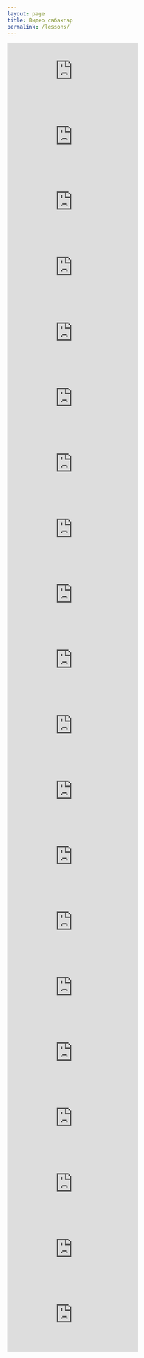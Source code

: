 ```yaml
---
layout: page
title: Видео сабактар
permalink: /lessons/
---
```

<div class="video-container"> 
    <iframe src="https://www.youtube.com/embed/RjXOU82_OUs" title="8-класс |  География | КР климатын түзүүчү негизги факторлор" frameborder="0" allow="accelerometer; autoplay; clipboard-write; encrypted-media; gyroscope; picture-in-picture; web-share" referrerpolicy="strict-origin-when-cross-origin" allowfullscreen></iframe>
</div>
<div class="video-container"> 
    <iframe src="https://www.youtube.com/embed/mbHDz6oDlqw" title="8-класс | География | КРнын мөңгүлөрү. Көп жылдык тоң" frameborder="0" allow="accelerometer; autoplay; clipboard-write; encrypted-media; gyroscope; picture-in-picture; web-share" referrerpolicy="strict-origin-when-cross-origin" allowfullscreen></iframe>
</div>
<div class="video-container"> 
    <iframe src="https://www.youtube.com/embed/7eY7tuq1GKU" title="8-класс  | География | КРнын негизги дарыя суулар системасы" frameborder="0" allow="accelerometer; autoplay; clipboard-write; encrypted-media; gyroscope; picture-in-picture; web-share" referrerpolicy="strict-origin-when-cross-origin" allowfullscreen></iframe>
</div>
<div class="video-container"> 
    <iframe src="https://www.youtube.com/embed/vMo4yTo-Auw" title="8-клаcс |  География | Көлдөр жана суу сактагычтар. Саздар" frameborder="0" allow="accelerometer; autoplay; clipboard-write; encrypted-media; gyroscope; picture-in-picture; web-share" referrerpolicy="strict-origin-when-cross-origin" allowfullscreen></iframe>
</div>
<div class="video-container"> 
    <iframe src="https://www.youtube.com/embed/S_N7cP9MFak" title="8-класс | География | Рельеф жана кен байлыктары. Жаратылыш кырсыктары" frameborder="0" allow="accelerometer; autoplay; clipboard-write; encrypted-media; gyroscope; picture-in-picture; web-share" referrerpolicy="strict-origin-when-cross-origin" allowfullscreen></iframe>
</div>

<div class="video-container">
    <iframe src="https://www.youtube.com/embed/ktSp9gmlVUo" title="8-класс | География |  Кыргызстанды изилдөө тарыхы" frameborder="0" allow="accelerometer; autoplay; clipboard-write; encrypted-media; gyroscope; picture-in-picture; web-share" referrerpolicy="strict-origin-when-cross-origin" allowfullscreen></iframe>
</div>

<div class="video-container">
    <iframe src="https://www.youtube.com/embed/dGhpsz2XWkY" title="8-класс |  География | Менин Мекеним - Кыргыз Республикасы. Географиялык абалы, чек аралары." frameborder="0" allow="accelerometer; autoplay; clipboard-write; encrypted-media; gyroscope; picture-in-picture; web-share" referrerpolicy="strict-origin-when-cross-origin" allowfullscreen></iframe>
</div>

<div class="video-container">
    <iframe src="https://www.youtube.com/embed/Zu3jh2hXflc" title="8-класс | География | Саат алкактары. КР саат алкагы" frameborder="0" allow="accelerometer; autoplay; clipboard-write; encrypted-media; gyroscope; picture-in-picture; web-share" referrerpolicy="strict-origin-when-cross-origin" allowfullscreen></iframe>
</div>

<div class="video-container">
    <iframe src="https://www.youtube.com/embed/yGvQ2nOkaCQ" title="8-класс | География | Геологиялык өнүгүү тарыхы.  Байыркы муз каптоолор" frameborder="0" allow="accelerometer; autoplay; clipboard-write; encrypted-media; gyroscope; picture-in-picture; web-share" referrerpolicy="strict-origin-when-cross-origin" allowfullscreen></iframe>
</div>

<div class="video-container">
    <iframe src="https://www.youtube.com/embed/H-0pJAWgoAI" title="8-класс | География  | Атмосфералык циркуляциянын климатка тийгизген таасири" frameborder="0" allow="accelerometer; autoplay; clipboard-write; encrypted-media; gyroscope; picture-in-picture; web-share" referrerpolicy="strict-origin-when-cross-origin" allowfullscreen></iframe>
</div>

<div class="video-container">
    <iframe src="https://www.youtube.com/embed/dzY-enmx_jU" title="8-класс | География | Топурактары жана жер ресурстары.." frameborder="0" allow="accelerometer; autoplay; clipboard-write; encrypted-media; gyroscope; picture-in-picture; web-share" referrerpolicy="strict-origin-when-cross-origin" allowfullscreen></iframe>
</div>

<div class="video-container">
    <iframe src="https://www.youtube.com/embed/Cb5oY9w6OHA" title="8-класс | География  | Түштүк Батыш Тянь-Шань" frameborder="0" allow="accelerometer; autoplay; clipboard-write; encrypted-media; gyroscope; picture-in-picture; web-share" referrerpolicy="strict-origin-when-cross-origin" allowfullscreen></iframe>
</div>

<div class="video-container">
    <iframe src="https://www.youtube.com/embed/7IMdnhi-zY0" title="8-класс | География | Алай-Туркестан провинциясы. Чон -Алай провинциясы" frameborder="0" allow="accelerometer; autoplay; clipboard-write; encrypted-media; gyroscope; picture-in-picture; web-share" referrerpolicy="strict-origin-when-cross-origin" allowfullscreen></iframe>
</div>

<div class="video-container">
    <iframe src="https://www.youtube.com/embed/GdpLfoFHSW4" title="8-класс | География | Геоэкологиялык проблемалар. Биоартүрдүүлүктү коргоо" frameborder="0" allow="accelerometer; autoplay; clipboard-write; encrypted-media; gyroscope; picture-in-picture; web-share" referrerpolicy="strict-origin-when-cross-origin" allowfullscreen></iframe>
</div>

<div class="video-container">
    <iframe src="https://www.youtube.com/embed/AuGiekF54GA" title="8-класс | География | Өзгөчө коргоого алынган жерлер" frameborder="0" allow="accelerometer; autoplay; clipboard-write; encrypted-media; gyroscope; picture-in-picture; web-share" referrerpolicy="strict-origin-when-cross-origin" allowfullscreen></iframe>
</div>

<div class="video-container">
    <iframe src="https://www.youtube.com/embed/sQGVu23hxZc" title="8-класс | География | Жер алдындагы суулар. Суу кырсыктары" frameborder="0" allow="accelerometer; autoplay; clipboard-write; encrypted-media; gyroscope; picture-in-picture; web-share" referrerpolicy="strict-origin-when-cross-origin" allowfullscreen></iframe>
</div>

<div class="video-container">
    <iframe src="https://www.youtube.com/embed/o3CmX-YIQpE" title="География - 6 класс - Жаратылыш комплекстери" frameborder="0" allow="accelerometer; autoplay; clipboard-write; encrypted-media; gyroscope; picture-in-picture; web-share" referrerpolicy="strict-origin-when-cross-origin" allowfullscreen></iframe>
</div>

<div class="video-container">
    <iframe src="https://www.youtube.com/embed/FeBpPaAOik4" title="География - 6 класс - Дүйнө өлкөлөрү жана калкы" frameborder="0" allow="accelerometer; autoplay; clipboard-write; encrypted-media; gyroscope; picture-in-picture; web-share" referrerpolicy="strict-origin-when-cross-origin" allowfullscreen></iframe>
</div>

<div class="video-container">
    <iframe src="https://www.youtube.com/embed/S0MOKOaHJXA" title="География - 6 класс - Табигый кырсыктар жана алардын келип чыгуу себептери" frameborder="0" allow="accelerometer; autoplay; clipboard-write; encrypted-media; gyroscope; picture-in-picture; web-share" referrerpolicy="strict-origin-when-cross-origin" allowfullscreen></iframe>
</div>

<div class="video-container">
    <iframe src="https://www.youtube.com/embed/6vgUthxFTGI" title="География - 6 класс - Өз жеринин географиясы, өсүмдүк жаныбарлары" frameborder="0" allow="accelerometer; autoplay; clipboard-write; encrypted-media; gyroscope; picture-in-picture; web-share" referrerpolicy="strict-origin-when-cross-origin" allowfullscreen></iframe>
</div>